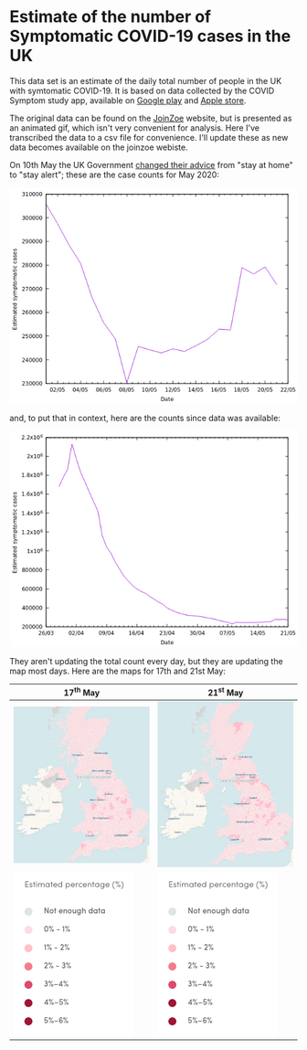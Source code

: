 # Estimate of the number of Symptomatic COVID-19 cases in the UK

This data set is an estimate of the daily total number of people in the UK with symtomatic COVID-19. It is based on data collected by the COVID Symptom study app, available on [Google play](https://play.google.com/store/apps/details?id=com.joinzoe.covid_zoe) and [Apple store](https://apps.apple.com/gb/app/covid-symptom-tracker/id1503529611).

The original data can be found on the [JoinZoe](https://covid.joinzoe.com/data) website, but is presented as an animated gif, which isn't very convenient for analysis. Here I've transcribed the data to a csv file for convenience. I'll update these as new data becomes available on the joinzoe webiste.

On 10th May the UK Government [changed their advice](https://www.gov.uk/government/speeches/pm-address-to-the-nation-on-coronavirus-10-may-2020) from "stay at home" to "stay alert"; these are the case counts for May 2020:

![MayGraph!](/May.png)

and, to put that in context, here are the counts since data was available:

![Graph!](/data.png)

They aren't updating the total count every day, but they are updating the map most days. Here are the maps for 17th and 21st May:

| 17<sup>th</sup> May | 21<sup>st</sup> May |
| --- | --- |
| ![17-05-20!](/ZoeUKMap05-17.png) | ![17-05-20!](/ZoeUKMap05-21.png) |
|![key!](/ZoeMapKey.png) | ![key!](/ZoeMapKey.png)|
